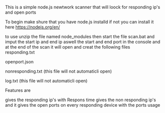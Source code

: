 This is a simple node.js newtwork scanner that will loock for responding ip's and open ports

To begin make shure that you have node.js installd if not you can install it here https://nodejs.org/en/

to use unzip the file named node_modules then start the file scan.bat and imput the start ip and end ip aswell the start and end port in the console and at the end of the scan it will open and creat the following files
responding.txt

openport.json

nonresponding.txt (this file will not automaticli open)

log.txt (this file will not automaticli open)


Features are

gives the responding ip's with Respons time
gives the non responding ip's
and it gives the open ports on every responding device with the ports usage
